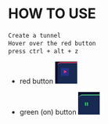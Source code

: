 # HOW TO USE

	Create a tunnel
	Hover over the red button
	press ctrl + alt + z

- red button
[![off button](https://github.com/drogi17/LocalXpose_bot/blob/master/image/1.png?raw=true "off button")](https://github.com/drogi17/LocalXpose_bot/blob/master/image/1.png?raw=true "off button")

- green (on) button
[![on button](https://github.com/drogi17/LocalXpose_bot/blob/master/image/2.png?raw=true "on button")](https://github.com/drogi17/LocalXpose_bot/blob/master/image/2.png?raw=true "on button")
